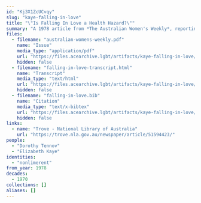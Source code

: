 ```yaml
---
id: "Kj3X1ZcUCvqy"
slug: "kaye-falling-in-love"
title: "\"Is Falling In Love a Health Hazard?\""
summary: "A 1978 article from *The Australian Women's Weekly*, reporting on Dorothy Tennov's research into limerence and non-limerence."
files:
  - filename: "australian-womens-weekly.pdf"
    name: "Issue"
    media_type: "application/pdf"
    url: "https://files.acearchive.lgbt/artifacts/kaye-falling-in-love/australian-womens-weekly.pdf"
    hidden: false
  - filename: "falling-in-love-transcript.html"
    name: "Transcript"
    media_type: "text/html"
    url: "https://files.acearchive.lgbt/artifacts/kaye-falling-in-love/falling-in-love-transcript.html"
    hidden: false
  - filename: "falling-in-love.bib"
    name: "Citation"
    media_type: "text/x-bibtex"
    url: "https://files.acearchive.lgbt/artifacts/kaye-falling-in-love/falling-in-love.bib"
    hidden: false
links:
  - name: "Trove - National Library of Australia"
    url: "https://trove.nla.gov.au/newspaper/article/51594423/"
people:
  - "Dorothy Tennov"
  - "Elizabeth Kaye"
identities:
  - "nonlimerent"
from_year: 1978
decades:
  - 1970
collections: []
aliases: []
---
```

